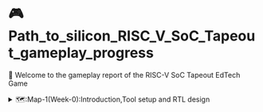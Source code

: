 # :video_game: Path_to_silicon_RISC_V_SoC_Tapeout_gameplay_progress

:rocket: Welcome to the gameplay report of the RISC-V SoC Tapeout EdTech Game
<details>
  <summary>🗺️:Map-1(Week-0):Introduction,Tool setup and RTL design</summary>

  ## 🗺️: Map-1(Week-0):Introduction,Tool setup and RTL design
  <details>
  <summary>:checkered_flag:Level-1(Day-0):Inauguration call and program overview </summary>
    
  ##  :checkered_flag:Level-1(Day-0):Inauguration call and program overview
  </details>
</details>
